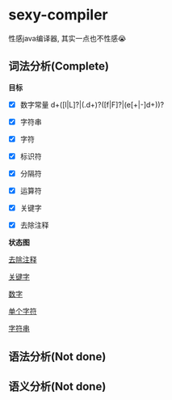 # sexy-compiler

性感java编译器, 其实一点也不性感😭



## 词法分析(Complete)

**目标**

- [x] 数字常量    d+([l|L]?|(.d+)?([f|F]?|(e[+|-]d+))?


- [x] 字符串        
- [x] 字符
- [x] 标识符
- [x] 分隔符
- [x] 运算符
- [x] 关键字
- [x] 去除注释

**状态图**

[去除注释](./resource/erase_annotation.png)

[关键字](./resource/keyword.png)

[数字](./resource/number.png)

[单个字符](./resource/char.png)

[字符串](./resource/string.png)

## 语法分析(Not done)



## 语义分析(Not done)

